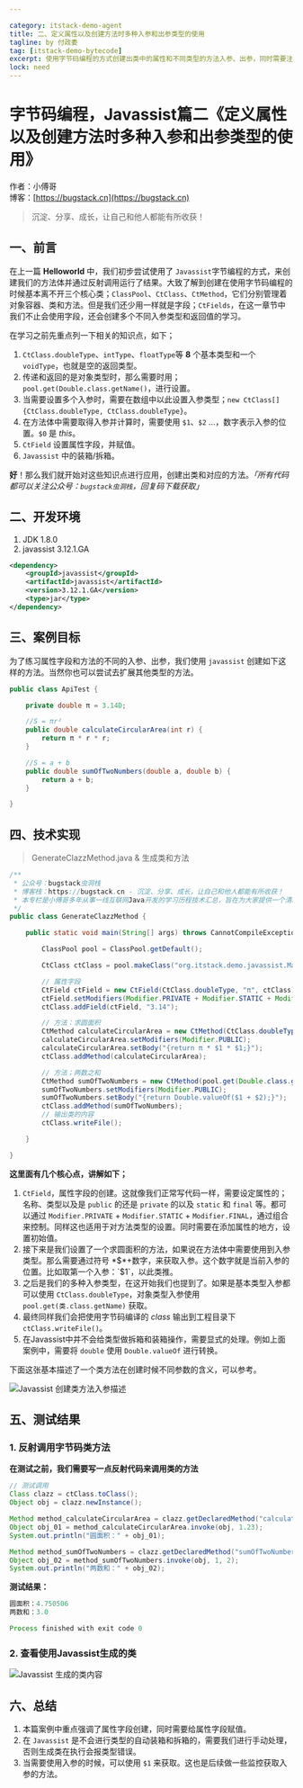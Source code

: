 ```yaml
---

category: itstack-demo-agent
title: 二、定义属性以及创建方法时多种入参和出参类型的使用
tagline: by 付政委
tag: [itstack-demo-bytecode]
excerpt: 使用字节码编程的方式创建出类中的属性和不同类型的方法入参、出参，同时需要注意在Javassist中是不会进行自动装箱和拆箱操作的。
lock: need
---
```


# 字节码编程，Javassist篇二《定义属性以及创建方法时多种入参和出参类型的使用》

作者：小傅哥
<br/>博客：[https://bugstack.cn](https://bugstack.cn)

>沉淀、分享、成长，让自己和他人都能有所收获！

## 一、前言

在上一篇 **Helloworld** 中，我们初步尝试使用了 `Javassist`字节编程的方式，来创建我们的方法体并通过反射调用运行了结果。大致了解到创建在使用字节码编程的时候基本离不开三个核心类；`ClassPool`、`CtClass`、`CtMethod`，它们分别管理着对象容器、类和方法。但是我们还少用一样就是字段；`CtFields`，在这一章节中我们不止会使用字段，还会创建多个不同入参类型和返回值的学习。

在学习之前先重点列一下相关的知识点，如下；
1. `CtClass.doubleType`、`intType`、`floatType`等 **8** 个基本类型和一个`voidType`，也就是空的返回类型。
2. 传递和返回的是对象类型时，那么需要时用；`pool.get(Double.class.getName()`，进行设置。
3. 当需要设置多个入参时，需要在数组中以此设置入参类型；`new CtClass[]{CtClass.doubleType, CtClass.doubleType}`。
4. 在方法体中需要取得入参并计算时，需要使用 `$1`、`$2` ...，数字表示入参的位置。`$0` 是 *this*。
5. `CtField` 设置属性字段，并赋值。
6. `Javassist` 中的装箱/拆箱。

**好**！那么我们就开始对这些知识点进行应用，创建出类和对应的方法。*「所有代码都可以关注公众号：`bugstack虫洞栈`，回复码下载获取」*

## 二、开发环境

1. JDK 1.8.0
2. javassist 3.12.1.GA

```xml
<dependency>
    <groupId>javassist</groupId>
    <artifactId>javassist</artifactId>
    <version>3.12.1.GA</version>
    <type>jar</type>
</dependency>
```

## 三、案例目标

为了练习属性字段和方法的不同的入参、出参，我们使用 `javassist` 创建如下这样的方法。当然你也可以尝试去扩展其他类型的方法。

```java
public class ApiTest {

    private double π = 3.14D;

    //S = πr²
    public double calculateCircularArea(int r) {
        return π * r * r;
    }

    //S = a + b
    public double sumOfTwoNumbers(double a, double b) {
        return a + b;
    }

}
```

## 四、技术实现

>GenerateClazzMethod.java & 生成类和方法

```java
/**
 * 公众号：bugstack虫洞栈
 * 博客栈：https://bugstack.cn - 沉淀、分享、成长，让自己和他人都能有所收获！
 * 本专栏是小傅哥多年从事一线互联网Java开发的学习历程技术汇总，旨在为大家提供一个清晰详细的学习教程，侧重点更倾向编写Java核心内容。如果能为您提供帮助，请给予支持(关注、点赞、分享)！
 */
public class GenerateClazzMethod {

    public static void main(String[] args) throws CannotCompileException, NotFoundException, IOException, IllegalAccessException, InstantiationException, NoSuchMethodException, InvocationTargetException {

        ClassPool pool = ClassPool.getDefault();

        CtClass ctClass = pool.makeClass("org.itstack.demo.javassist.MathUtil");

        // 属性字段
        CtField ctField = new CtField(CtClass.doubleType, "π", ctClass);
        ctField.setModifiers(Modifier.PRIVATE + Modifier.STATIC + Modifier.FINAL);
        ctClass.addField(ctField, "3.14");

        // 方法：求圆面积
        CtMethod calculateCircularArea = new CtMethod(CtClass.doubleType, "calculateCircularArea", new CtClass[]{CtClass.doubleType}, ctClass);
        calculateCircularArea.setModifiers(Modifier.PUBLIC);
        calculateCircularArea.setBody("{return π * $1 * $1;}");
        ctClass.addMethod(calculateCircularArea);

        // 方法；两数之和
        CtMethod sumOfTwoNumbers = new CtMethod(pool.get(Double.class.getName()), "sumOfTwoNumbers", new CtClass[]{CtClass.doubleType, CtClass.doubleType}, ctClass);
        sumOfTwoNumbers.setModifiers(Modifier.PUBLIC);
        sumOfTwoNumbers.setBody("{return Double.valueOf($1 + $2);}");
        ctClass.addMethod(sumOfTwoNumbers);
        // 输出类的内容
        ctClass.writeFile();

    }

}

```

**这里面有几个核心点，讲解如下；**
1. `CtField`，属性字段的创建。这就像我们正常写代码一样，需要设定属性的；名称、类型以及是 `public` 的还是 `private` 的以及 `static` 和 `final` 等。都可以通过 `Modifier.PRIVATE` + `Modifier.STATIC` + `Modifier.FINAL`，通过组合来控制。同样这也适用于对方法类型的设置。同时需要在添加属性的地方，设置初始值。
2. 接下来是我们设置了一个求圆面积的方法，如果说在方法体中需要使用到入参类型。那么需要通过符号 *$*+数字，来获取入参。这个数字就是当前入参的位置。比如取第一个入参：`$1`，以此类推。
3. 之后是我们的多种入参类型，在这开始我们也提到了。如果是基本类型入参都可以使用 `CtClass.doubleType`，对象类型入参使用 `pool.get(类.class.getName)` 获取。
4. 最终同样我们会把使用字节码编译的 *class* 输出到工程目录下 `ctClass.writeFile()`。
5. 在Javassist中并不会给类型做拆箱和装箱操作，需要显式的处理。例如上面案例中，需要将 `double` 使用 `Double.valueOf` 进行转换。

下面这张基本描述了一个类方法在创建时候不同参数的含义，可以参考。

![Javassist 创建类方法入参描述](https://bugstack.cn/assets/images/2020/itstack-demo-bytecode-1-02-1.png)

## 五、测试结果

### 1. 反射调用字节码类方法

**在测试之前，我们需要写一点反射代码来调用类的方法**

```java
// 测试调用
Class clazz = ctClass.toClass();
Object obj = clazz.newInstance();

Method method_calculateCircularArea = clazz.getDeclaredMethod("calculateCircularArea", double.class);
Object obj_01 = method_calculateCircularArea.invoke(obj, 1.23);
System.out.println("圆面积：" + obj_01);

Method method_sumOfTwoNumbers = clazz.getDeclaredMethod("sumOfTwoNumbers", double.class, double.class);
Object obj_02 = method_sumOfTwoNumbers.invoke(obj, 1, 2);
System.out.println("两数和：" + obj_02);
```

**测试结果：**

```java
圆面积：4.750506
两数和：3.0

Process finished with exit code 0
```

### 2. 查看使用Javassist生成的类

![Javassist 生成的类内容](https://bugstack.cn/assets/images/2020/itstack-demo-bytecode-1-02-2.png)

## 六、总结

1. 本篇案例中重点强调了属性字段创建，同时需要给属性字段赋值。
2. 在 `Javassist` 是不会进行类型的自动装箱和拆箱的，需要我们进行手动处理，否则生成类在执行会报类型错误。
3. 当需要使用入参的时候，可以使用 `$1` 来获取。这也是后续做一些监控获取入参的方法。